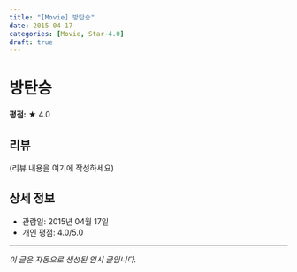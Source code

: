 ```yaml
---
title: "[Movie] 방탄승"
date: 2015-04-17
categories: [Movie, Star-4.0]
draft: true
---
```


# 방탄승

**평점:** ★ 4.0

## 리뷰

(리뷰 내용을 여기에 작성하세요)

## 상세 정보

- 관람일: 2015년 04월 17일
- 개인 평점: 4.0/5.0

---

*이 글은 자동으로 생성된 임시 글입니다.*
